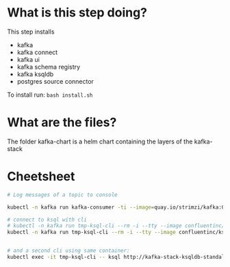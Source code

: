 # What is this step doing?
This step installs  

- kafka 
- kafka connect
- kafka ui
- kafka schema registry
- kafka ksqldb
- postgres source connector

To install run: `bash install.sh`

# What are the files?
The folder kafka-chart is a helm chart containing the layers of the kafka-stack


# Cheetsheet

 
 ```bash
 # Log messages of a topic to console 

 kubectl -n kafka run kafka-consumer -ti --image=quay.io/strimzi/kafka:0.28.0-kafka-3.1.0 --rm=true --restart=Never -- bin/kafka-console-consumer.sh --bootstrap-server my-cluster-kafka-bootstrap:9092 --topic my_server.public.products --from-beginning
 ```

 ```bash
 # connect to ksql with cli
 # kubectl -n kafka run tmp-ksql-cli --rm -i --tty --image confluentinc/cp-ksql-cli:5.3.8 http://kafka-stack-ksqldb-standalone:8088
 kubectl -n kafka run tmp-ksql-cli --rm -i --tty --image confluentinc/ksqldb-cli:0.26.0 ksql http://kafka-stack-ksqldb-standalone:8088

 
 # and a second cli using same container:
 kubectl exec -it tmp-ksql-cli -- ksql http://kafka-stack-ksqldb-standalone:8088
 ```


